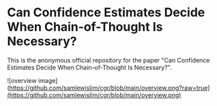 # Can Confidence Estimates Decide When Chain-of-Thought Is Necessary?

This is the anonymous official repository for the paper "Can Confidence Estimates Decide When Chain-of-Thought Is Necessary?".

![overview image](https://github.com/samlewislim/cgr/blob/main/overview.png?raw=true](https://github.com/samlewislim/cgr/blob/main/overview.png)
